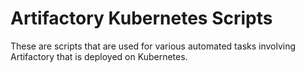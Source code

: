 # Artifactory Kubernetes Scripts

These are scripts that are used for various automated tasks involving Artifactory that is deployed on Kubernetes. 
